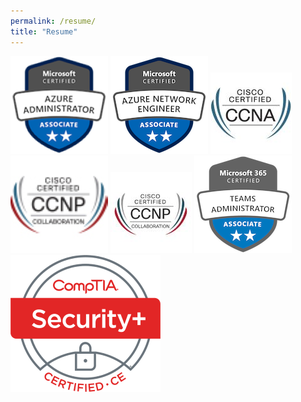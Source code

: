 ```yaml
---
permalink: /resume/
title: "Resume"
---
```


<img src="/assets/images/resume-badge-azure-admin.png">
<img src="/assets/images/resume-badge-azure-networking.png">
<img src="/assets/images/resume-badge-ccna.jpg">
<img src="/assets/images/resume-badge-ccnp-collab.png">
<img src="/assets/images/resume-badge-ccnp-collab.jpg">
<img src="/assets/images/resume-badge-teams.png">
<img src="/assets/images/resume-badge-securityplus.png">


